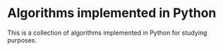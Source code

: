 # Algorithms implemented in Python

This is a collection of algorithms implemented in Python for studying purposes. 

